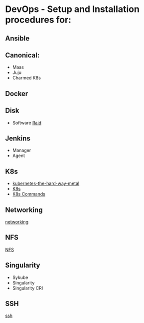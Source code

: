 # DevOps - Setup and Installation procedures for:

## Ansible

## Canonical:
* Maas
* Juju
* Charmed K8s

## Docker

## Disk
* Software [Raid](raid.md) 

## Jenkins
* Manager
* Agent
  

## K8s
* [kubernetes-the-hard-way-metal](https://github.com/jazzlyj/kubernetes-the-hard-way-metal)
* [K8s](k8s/README.md)
* [K8s Commands](k8s/K8sCommands.md)

## Networking
[networking](networking.md)

## NFS
[NFS](nfs.md)

## Singularity
* Sykube
* Singularity
* Singularity CRI


## SSH
[ssh](ssh.md)
